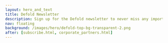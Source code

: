 ```yaml
---
layout: hero_and_text
title: Defold Newsletter
description: Sign up for the Defold newsletter to never miss any important news.
nav: floating
background: /images/hero/defold-top-bg-transparent-2.png
after: [subscribe.html, corporate_partners.html]
---
```


